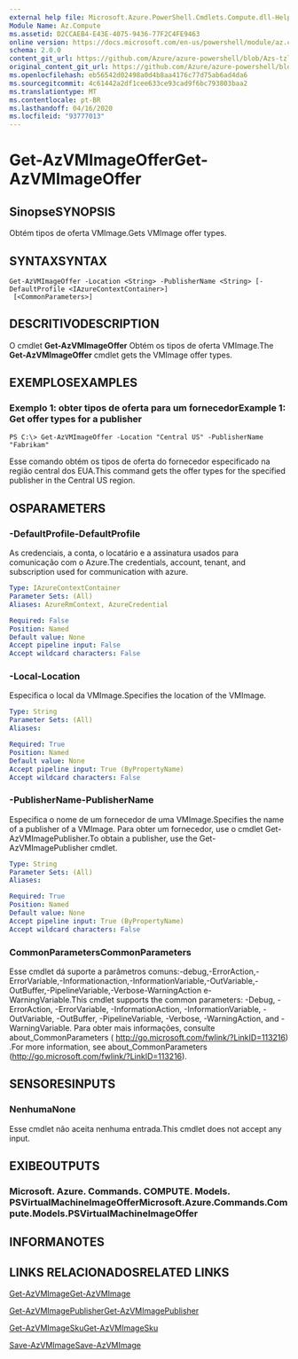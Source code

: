```yaml
---
external help file: Microsoft.Azure.PowerShell.Cmdlets.Compute.dll-Help-Help.xml
Module Name: Az.Compute
ms.assetid: D2CCAEB4-E43E-4075-9436-77F2C4FE9463
online version: https://docs.microsoft.com/en-us/powershell/module/az.compute/get-azvmimageoffer
schema: 2.0.0
content_git_url: https://github.com/Azure/azure-powershell/blob/Azs-tzl/src/Compute/Compute/help/Get-AzVMImageOffer.md
original_content_git_url: https://github.com/Azure/azure-powershell/blob/Azs-tzl/src/Compute/Compute/help/Get-AzVMImageOffer.md
ms.openlocfilehash: eb56542d02498a0d4b8aa4176c77d75ab6ad4da6
ms.sourcegitcommit: 4c61442a2df1cee633ce93cad9f6bc793803baa2
ms.translationtype: MT
ms.contentlocale: pt-BR
ms.lasthandoff: 04/16/2020
ms.locfileid: "93777013"
---
```

# <span data-ttu-id="79da8-101">Get-AzVMImageOffer</span><span class="sxs-lookup"><span data-stu-id="79da8-101">Get-AzVMImageOffer</span></span>

## <span data-ttu-id="79da8-102">Sinopse</span><span class="sxs-lookup"><span data-stu-id="79da8-102">SYNOPSIS</span></span>
<span data-ttu-id="79da8-103">Obtém tipos de oferta VMImage.</span><span class="sxs-lookup"><span data-stu-id="79da8-103">Gets VMImage offer types.</span></span>

## <span data-ttu-id="79da8-104">SYNTAX</span><span class="sxs-lookup"><span data-stu-id="79da8-104">SYNTAX</span></span>

```
Get-AzVMImageOffer -Location <String> -PublisherName <String> [-DefaultProfile <IAzureContextContainer>]
 [<CommonParameters>]
```

## <span data-ttu-id="79da8-105">DESCRITIVO</span><span class="sxs-lookup"><span data-stu-id="79da8-105">DESCRIPTION</span></span>
<span data-ttu-id="79da8-106">O cmdlet **Get-AzVMImageOffer** Obtém os tipos de oferta VMImage.</span><span class="sxs-lookup"><span data-stu-id="79da8-106">The **Get-AzVMImageOffer** cmdlet gets the VMImage offer types.</span></span>

## <span data-ttu-id="79da8-107">EXEMPLOS</span><span class="sxs-lookup"><span data-stu-id="79da8-107">EXAMPLES</span></span>

### <span data-ttu-id="79da8-108">Exemplo 1: obter tipos de oferta para um fornecedor</span><span class="sxs-lookup"><span data-stu-id="79da8-108">Example 1: Get offer types for a publisher</span></span>
```
PS C:\> Get-AzVMImageOffer -Location "Central US" -PublisherName "Fabrikam"
```

<span data-ttu-id="79da8-109">Esse comando obtém os tipos de oferta do fornecedor especificado na região central dos EUA.</span><span class="sxs-lookup"><span data-stu-id="79da8-109">This command gets the offer types for the specified publisher in the Central US region.</span></span>

## <span data-ttu-id="79da8-110">OS</span><span class="sxs-lookup"><span data-stu-id="79da8-110">PARAMETERS</span></span>

### <span data-ttu-id="79da8-111">-DefaultProfile</span><span class="sxs-lookup"><span data-stu-id="79da8-111">-DefaultProfile</span></span>
<span data-ttu-id="79da8-112">As credenciais, a conta, o locatário e a assinatura usados para comunicação com o Azure.</span><span class="sxs-lookup"><span data-stu-id="79da8-112">The credentials, account, tenant, and subscription used for communication with azure.</span></span>

```yaml
Type: IAzureContextContainer
Parameter Sets: (All)
Aliases: AzureRmContext, AzureCredential

Required: False
Position: Named
Default value: None
Accept pipeline input: False
Accept wildcard characters: False
```

### <span data-ttu-id="79da8-113">-Local</span><span class="sxs-lookup"><span data-stu-id="79da8-113">-Location</span></span>
<span data-ttu-id="79da8-114">Especifica o local da VMImage.</span><span class="sxs-lookup"><span data-stu-id="79da8-114">Specifies the location of the VMImage.</span></span>

```yaml
Type: String
Parameter Sets: (All)
Aliases: 

Required: True
Position: Named
Default value: None
Accept pipeline input: True (ByPropertyName)
Accept wildcard characters: False
```

### <span data-ttu-id="79da8-115">-PublisherName</span><span class="sxs-lookup"><span data-stu-id="79da8-115">-PublisherName</span></span>
<span data-ttu-id="79da8-116">Especifica o nome de um fornecedor de uma VMImage.</span><span class="sxs-lookup"><span data-stu-id="79da8-116">Specifies the name of a publisher of a VMImage.</span></span>
<span data-ttu-id="79da8-117">Para obter um fornecedor, use o cmdlet Get-AzVMImagePublisher.</span><span class="sxs-lookup"><span data-stu-id="79da8-117">To obtain a publisher, use the Get-AzVMImagePublisher cmdlet.</span></span>

```yaml
Type: String
Parameter Sets: (All)
Aliases: 

Required: True
Position: Named
Default value: None
Accept pipeline input: True (ByPropertyName)
Accept wildcard characters: False
```

### <span data-ttu-id="79da8-118">CommonParameters</span><span class="sxs-lookup"><span data-stu-id="79da8-118">CommonParameters</span></span>
<span data-ttu-id="79da8-119">Esse cmdlet dá suporte a parâmetros comuns:-debug,-ErrorAction,-ErrorVariable,-Informationaction,-InformationVariable,-OutVariable,-OutBuffer,-PipelineVariable,-Verbose-WarningAction e-WarningVariable.</span><span class="sxs-lookup"><span data-stu-id="79da8-119">This cmdlet supports the common parameters: -Debug, -ErrorAction, -ErrorVariable, -InformationAction, -InformationVariable, -OutVariable, -OutBuffer, -PipelineVariable, -Verbose, -WarningAction, and -WarningVariable.</span></span> <span data-ttu-id="79da8-120">Para obter mais informações, consulte about_CommonParameters ( http://go.microsoft.com/fwlink/?LinkID=113216) .</span><span class="sxs-lookup"><span data-stu-id="79da8-120">For more information, see about_CommonParameters (http://go.microsoft.com/fwlink/?LinkID=113216).</span></span>

## <span data-ttu-id="79da8-121">SENSORES</span><span class="sxs-lookup"><span data-stu-id="79da8-121">INPUTS</span></span>

### <span data-ttu-id="79da8-122">Nenhuma</span><span class="sxs-lookup"><span data-stu-id="79da8-122">None</span></span>
<span data-ttu-id="79da8-123">Esse cmdlet não aceita nenhuma entrada.</span><span class="sxs-lookup"><span data-stu-id="79da8-123">This cmdlet does not accept any input.</span></span>

## <span data-ttu-id="79da8-124">EXIBE</span><span class="sxs-lookup"><span data-stu-id="79da8-124">OUTPUTS</span></span>

### <span data-ttu-id="79da8-125">Microsoft. Azure. Commands. COMPUTE. Models. PSVirtualMachineImageOffer</span><span class="sxs-lookup"><span data-stu-id="79da8-125">Microsoft.Azure.Commands.Compute.Models.PSVirtualMachineImageOffer</span></span>

## <span data-ttu-id="79da8-126">INFORMA</span><span class="sxs-lookup"><span data-stu-id="79da8-126">NOTES</span></span>

## <span data-ttu-id="79da8-127">LINKS RELACIONADOS</span><span class="sxs-lookup"><span data-stu-id="79da8-127">RELATED LINKS</span></span>

[<span data-ttu-id="79da8-128">Get-AzVMImage</span><span class="sxs-lookup"><span data-stu-id="79da8-128">Get-AzVMImage</span></span>](./Get-AzVMImage.md)

[<span data-ttu-id="79da8-129">Get-AzVMImagePublisher</span><span class="sxs-lookup"><span data-stu-id="79da8-129">Get-AzVMImagePublisher</span></span>](./Get-AzVMImagePublisher.md)

[<span data-ttu-id="79da8-130">Get-AzVMImageSku</span><span class="sxs-lookup"><span data-stu-id="79da8-130">Get-AzVMImageSku</span></span>](./Get-AzVMImageSku.md)

[<span data-ttu-id="79da8-131">Save-AzVMImage</span><span class="sxs-lookup"><span data-stu-id="79da8-131">Save-AzVMImage</span></span>](./Save-AzVMImage.md)


